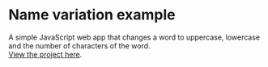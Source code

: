 # Name variation example

A simple JavaScript web app that changes a word to uppercase, lowercase and the number of characters of the word.
<br/>
[View the project here](https://oyelakin-mercy.github.io/variationapp.io/).
